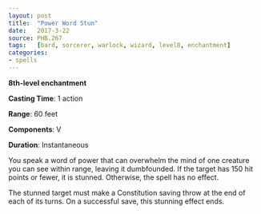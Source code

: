```yaml
---
layout: post
title:  "Power Word Stun"
date:   2017-3-22
source: PHB.267
tags:   [bard, sorcerer, warlock, wizard, level8, enchantment]
categories:
- spells
---
```


**8th-level enchantment**

**Casting Time**: 1 action

**Range**: 60 feet

**Components**: V

**Duration**: Instantaneous

You speak a word of power that can overwhelm the mind of one creature you can see within range, leaving it dumbfounded. If the target has 150 hit points or fewer, it is stunned. Otherwise, the spell has no effect.

The stunned target must make a Constitution saving throw at the end of each of its turns.  On a successful save, this stunning effect ends.
